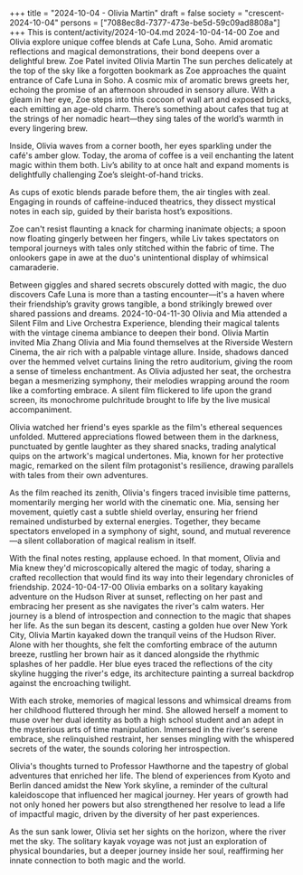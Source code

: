 +++
title = "2024-10-04 - Olivia Martin"
draft = false
society = "crescent-2024-10-04"
persons = ["7088ec8d-7377-473e-be5d-59c09ad8808a"]
+++
This is content/activity/2024-10-04.md
2024-10-04-14-00
Zoe and Olivia explore unique coffee blends at Cafe Luna, Soho. Amid aromatic reflections and magical demonstrations, their bond deepens over a delightful brew.
Zoe Patel invited Olivia Martin
The sun perches delicately at the top of the sky like a forgotten bookmark as Zoe approaches the quaint entrance of Cafe Luna in Soho. A cosmic mix of aromatic brews greets her, echoing the promise of an afternoon shrouded in sensory allure. With a gleam in her eye, Zoe steps into this cocoon of wall art and exposed bricks, each emitting an age-old charm. There’s something about cafes that tug at the strings of her nomadic heart—they sing tales of the world’s warmth in every lingering brew.

Inside, Olivia waves from a corner booth, her eyes sparkling under the café's amber glow. Today, the aroma of coffee is a veil enchanting the latent magic within them both. Liv’s ability to at once halt and expand moments is delightfully challenging Zoe’s sleight-of-hand tricks.

As cups of exotic blends parade before them, the air tingles with zeal. Engaging in rounds of caffeine-induced theatrics, they dissect mystical notes in each sip, guided by their barista host’s expositions.

Zoe can't resist flaunting a knack for charming inanimate objects; a spoon now floating gingerly between her fingers, while Liv takes spectators on temporal journeys with tales only stitched within the fabric of time. The onlookers gape in awe at the duo's unintentional display of whimsical camaraderie.

Between giggles and shared secrets obscurely dotted with magic, the duo discovers Cafe Luna is more than a tasting encounter—it's a haven where their friendship’s gravity grows tangible, a bond strikingly brewed over shared passions and dreams.
2024-10-04-11-30
Olivia and Mia attended a Silent Film and Live Orchestra Experience, blending their magical talents with the vintage cinema ambiance to deepen their bond.
Olivia Martin invited Mia Zhang
Olivia and Mia found themselves at the Riverside Western Cinema, the air rich with a palpable vintage allure. Inside, shadows danced over the hemmed velvet curtains lining the retro auditorium, giving the room a sense of timeless enchantment. As Olivia adjusted her seat, the orchestra began a mesmerizing symphony, their melodies wrapping around the room like a comforting embrace. A silent film flickered to life upon the grand screen, its monochrome pulchritude brought to life by the live musical accompaniment.

Olivia watched her friend's eyes sparkle as the film's ethereal sequences unfolded. Muttered appreciations flowed between them in the darkness, punctuated by gentle laughter as they shared snacks, trading analytical quips on the artwork's magical undertones. Mia, known for her protective magic, remarked on the silent film protagonist's resilience, drawing parallels with tales from their own adventures.

As the film reached its zenith, Olivia's fingers traced invisible time patterns, momentarily merging her world with the cinematic one. Mia, sensing her movement, quietly cast a subtle shield overlay, ensuring her friend remained undisturbed by external energies. Together, they became spectators enveloped in a symphony of sight, sound, and mutual reverence—a silent collaboration of magical realism in itself.

With the final notes resting, applause echoed. In that moment, Olivia and Mia knew they'd microscopically altered the magic of today, sharing a crafted recollection that would find its way into their legendary chronicles of friendship.
2024-10-04-17-00
Olivia embarks on a solitary kayaking adventure on the Hudson River at sunset, reflecting on her past and embracing her present as she navigates the river's calm waters. Her journey is a blend of introspection and connection to the magic that shapes her life.
As the sun began its descent, casting a golden hue over New York City, Olivia Martin kayaked down the tranquil veins of the Hudson River. Alone with her thoughts, she felt the comforting embrace of the autumn breeze, rustling her brown hair as it danced alongside the rhythmic splashes of her paddle. Her blue eyes traced the reflections of the city skyline hugging the river's edge, its architecture painting a surreal backdrop against the encroaching twilight.

With each stroke, memories of magical lessons and whimsical dreams from her childhood fluttered through her mind. She allowed herself a moment to muse over her dual identity as both a high school student and an adept in the mysterious arts of time manipulation. Immersed in the river's serene embrace, she relinquished restraint, her senses mingling with the whispered secrets of the water, the sounds coloring her introspection.

Olivia's thoughts turned to Professor Hawthorne and the tapestry of global adventures that enriched her life. The blend of experiences from Kyoto and Berlin danced amidst the New York skyline, a reminder of the cultural kaleidoscope that influenced her magical journey. Her years of growth had not only honed her powers but also strengthened her resolve to lead a life of impactful magic, driven by the diversity of her past experiences.

As the sun sank lower, Olivia set her sights on the horizon, where the river met the sky. The solitary kayak voyage was not just an exploration of physical boundaries, but a deeper journey inside her soul, reaffirming her innate connection to both magic and the world.
